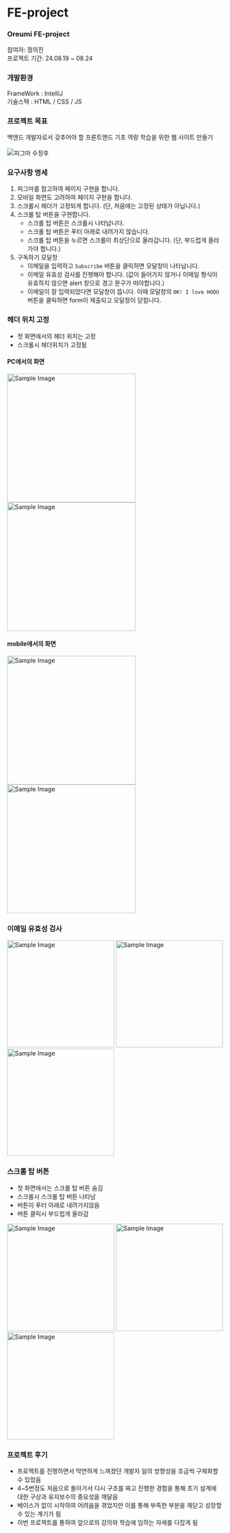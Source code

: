 # FE-project
### Oreumi FE-project  
참여자: 정의진  
프로젝트 기간: 24.08.19 ~ 08.24
### 개발환경
FrameWork : IntelliJ  
기술스택 : HTML / CSS / JS
### 프로젝트 목표
백엔드 개발자로서 갖추어야 할 프론트엔드 기초 역량 학습을 위한 웹 사이트 만들기<br /><br />
![피그마 수정후](https://github.com/user-attachments/assets/d95ace5d-2a8e-478e-ae45-560d8e2cd168)  
### 요구사항 명세
1. 피그마를 참고하여 페이지 구현을 합니다.
2. 모바일 화면도 고려하여 페이지 구현을 합니다.
3. 스크롤시 헤더가 고정되게 합니다. (단, 처음에는 고정된 상태가 아닙니다.)
4. 스크롤 탑 버튼을 구현합니다. 
    - 스크롤 탑 버튼은 스크롤시 나타납니다.
    - 스크롤 탑 버튼은 푸터 아래로 내려가지 않습니다.
    - 스크롤 탑 버튼을 누르면 스크롤이 최상단으로 올라갑니다. (단, 부드럽게 올라가야 합니다.)
5. 구독하기 모달창
    - 이메일을 입력하고 `Subscribe` 버튼을 클릭하면 모달창이 나타납니다.
    - 이메일 유효성 검사를 진행해야 합니다. (값이 들어가지 않거나 이메일 형식이 유효하지 않으면 alert 창으로 경고 문구가 떠야합니다.)
    - 이메일이 잘 입력되었다면 모달창이 뜹니다. 이때 모달창의 `OK! I love HODU` 버튼을 클릭하면 form이 제출되고 모달창이 닫힙니다.  
### 헤더 위치 고정  
- 첫 화면에서의 헤더 위치는 고정
- 스크롤시 헤더위치가 고정됨
#### PC에서의 화면  
<img src="https://github.com/user-attachments/assets/ac8aae10-3c62-4c13-80ef-78cf8acba0da" alt="Sample Image" width="300" height="auto">
<img src="https://github.com/user-attachments/assets/8392fb06-7757-46ac-9d3e-0751bc1cac92" alt="Sample Image" width="300" height="auto">
 
#### mobile에서의 화면  
<img src="https://github.com/user-attachments/assets/56c5cf37-9a56-47a5-8663-50dbad53a848" alt="Sample Image" width="300" height="auto">
<img src="https://github.com/user-attachments/assets/f6a40a1f-40bd-49d9-a513-d7d3e5348174" alt="Sample Image" width="300" height="auto">
<br />


### 이메일 유효성 검사  
<img src="https://github.com/user-attachments/assets/1dc6fe18-0e97-4d05-b896-4d622ce99d86" alt="Sample Image" width="250" height="auto">
<img src="https://github.com/user-attachments/assets/07b00734-5a25-4c09-9344-de8f9ab3ec2e" alt="Sample Image" width="250" height="auto">
<img src="https://github.com/user-attachments/assets/38e6e05c-254f-4e9e-bfe6-5503514c58d9" alt="Sample Image" width="250" height="auto">  

### 스크롤 탑 버튼  
- 첫 화면에서는 스크롤 탑 버튼 숨김
- 스크롤시 스크롤 탑 버튼 나타남
- 버튼이 푸터 아래로 내려가지않음
- 버튼 클릭시 부드럽게 올라감
<img src="https://github.com/user-attachments/assets/a8756504-798b-4e13-a7bf-9c4ea52fc94a" alt="Sample Image" width="250" height="auto">  
<img src="https://github.com/user-attachments/assets/24ad9d85-043a-42b6-9930-1ff074a575c7" alt="Sample Image" width="250" height="auto">  
<img src="https://github.com/user-attachments/assets/5c0328c8-5fd6-4946-b8f6-5bd567d435d4" alt="Sample Image" width="250" height="auto">

### 프로젝트 후기  
- 프로젝트를 진행하면서 막연하게 느껴졌던 개발자 일의 방향성을 조금씩 구체화할 수 있었음
- 4~5번정도 처음으로 돌아가서 다시 구조를 짜고 진행한 경험을 통해 초기 설계에 대한 구상과 유지보수의 중요성을 깨달음
- 베이스가 없이 시작하여 어려움을 겪었지만 이를 통해 부족한 부분을 깨닫고 성장할 수 있는 계기가 됨
- 이번 프로젝트를 통하여 앞으로의 강의와 학습에 임하는 자세를 다잡게 됨
